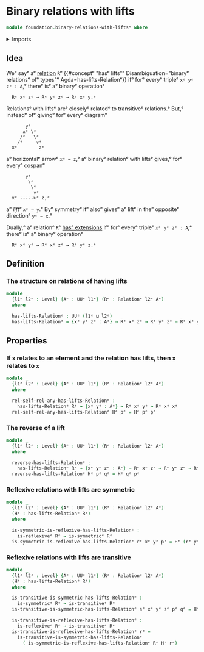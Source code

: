 # Binary relations with lifts

```agda
module foundation.binary-relations-with-liftsᵉ where
```

<details><summary>Imports</summary>

```agda
open import foundation.binary-relationsᵉ
open import foundation.dependent-pair-typesᵉ
open import foundation.iterated-dependent-product-typesᵉ
open import foundation.universe-levelsᵉ

open import foundation-core.propositionsᵉ
```

</details>

## Idea

Weᵉ sayᵉ aᵉ [relation](foundation.binary-relations.mdᵉ) `R`ᵉ
{{#conceptᵉ "hasᵉ lifts"ᵉ Disambiguation="binaryᵉ relationsᵉ ofᵉ types"ᵉ Agda=has-lifts-Relationᵉ}}
ifᵉ forᵉ everyᵉ tripleᵉ `xᵉ yᵉ zᵉ : A`,ᵉ thereᵉ isᵉ aᵉ binaryᵉ operationᵉ

```text
  Rᵉ xᵉ zᵉ → Rᵉ yᵉ zᵉ → Rᵉ xᵉ y.ᵉ
```

Relationsᵉ with liftsᵉ areᵉ closelyᵉ relatedᵉ to transitiveᵉ relations.ᵉ But,ᵉ insteadᵉ
ofᵉ givingᵉ forᵉ everyᵉ diagramᵉ

```text
       yᵉ
      ∧ᵉ \ᵉ
     /ᵉ   \ᵉ
    /ᵉ     ∨ᵉ
  xᵉ        zᵉ
```

aᵉ horizontalᵉ arrowᵉ `xᵉ → z`,ᵉ aᵉ binaryᵉ relationᵉ with liftsᵉ gives,ᵉ forᵉ everyᵉ cospanᵉ

```text
       yᵉ
        \ᵉ
         \ᵉ
          ∨ᵉ
  xᵉ ----->ᵉ z,ᵉ
```

aᵉ _liftᵉ_ `xᵉ → y`.ᵉ Byᵉ symmetryᵉ itᵉ alsoᵉ givesᵉ aᵉ liftᵉ in theᵉ oppositeᵉ directionᵉ
`yᵉ → x`.ᵉ

Dually,ᵉ aᵉ relationᵉ `R`ᵉ
[hasᵉ extensions](foundation.binary-relations-with-extensions.mdᵉ) ifᵉ forᵉ everyᵉ
tripleᵉ `xᵉ yᵉ zᵉ : A`,ᵉ thereᵉ isᵉ aᵉ binaryᵉ operationᵉ

```text
  Rᵉ xᵉ yᵉ → Rᵉ xᵉ zᵉ → Rᵉ yᵉ z.ᵉ
```

## Definition

### The structure on relations of having lifts

```agda
module _
  {l1ᵉ l2ᵉ : Level} {Aᵉ : UUᵉ l1ᵉ} (Rᵉ : Relationᵉ l2ᵉ Aᵉ)
  where

  has-lifts-Relationᵉ : UUᵉ (l1ᵉ ⊔ l2ᵉ)
  has-lifts-Relationᵉ = {xᵉ yᵉ zᵉ : Aᵉ} → Rᵉ xᵉ zᵉ → Rᵉ yᵉ zᵉ → Rᵉ xᵉ yᵉ
```

## Properties

### If `x` relates to an element and the relation has lifts, then `x` relates to `x`

```agda
module _
  {l1ᵉ l2ᵉ : Level} {Aᵉ : UUᵉ l1ᵉ} (Rᵉ : Relationᵉ l2ᵉ Aᵉ)
  where

  rel-self-rel-any-has-lifts-Relationᵉ :
    has-lifts-Relationᵉ Rᵉ → {xᵉ yᵉ : Aᵉ} → Rᵉ xᵉ yᵉ → Rᵉ xᵉ xᵉ
  rel-self-rel-any-has-lifts-Relationᵉ Hᵉ pᵉ = Hᵉ pᵉ pᵉ
```

### The reverse of a lift

```agda
module _
  {l1ᵉ l2ᵉ : Level} {Aᵉ : UUᵉ l1ᵉ} (Rᵉ : Relationᵉ l2ᵉ Aᵉ)
  where

  reverse-has-lifts-Relationᵉ :
    has-lifts-Relationᵉ Rᵉ → {xᵉ yᵉ zᵉ : Aᵉ} → Rᵉ xᵉ zᵉ → Rᵉ yᵉ zᵉ → Rᵉ yᵉ xᵉ
  reverse-has-lifts-Relationᵉ Hᵉ pᵉ qᵉ = Hᵉ qᵉ pᵉ
```

### Reflexive relations with lifts are symmetric

```agda
module _
  {l1ᵉ l2ᵉ : Level} {Aᵉ : UUᵉ l1ᵉ} (Rᵉ : Relationᵉ l2ᵉ Aᵉ)
  (Hᵉ : has-lifts-Relationᵉ Rᵉ)
  where

  is-symmetric-is-reflexive-has-lifts-Relationᵉ :
    is-reflexiveᵉ Rᵉ → is-symmetricᵉ Rᵉ
  is-symmetric-is-reflexive-has-lifts-Relationᵉ rᵉ xᵉ yᵉ pᵉ = Hᵉ (rᵉ yᵉ) pᵉ
```

### Reflexive relations with lifts are transitive

```agda
module _
  {l1ᵉ l2ᵉ : Level} {Aᵉ : UUᵉ l1ᵉ} (Rᵉ : Relationᵉ l2ᵉ Aᵉ)
  (Hᵉ : has-lifts-Relationᵉ Rᵉ)
  where

  is-transitive-is-symmetric-has-lifts-Relationᵉ :
    is-symmetricᵉ Rᵉ → is-transitiveᵉ Rᵉ
  is-transitive-is-symmetric-has-lifts-Relationᵉ sᵉ xᵉ yᵉ zᵉ pᵉ qᵉ = Hᵉ qᵉ (sᵉ yᵉ zᵉ pᵉ)

  is-transitive-is-reflexive-has-lifts-Relationᵉ :
    is-reflexiveᵉ Rᵉ → is-transitiveᵉ Rᵉ
  is-transitive-is-reflexive-has-lifts-Relationᵉ rᵉ =
    is-transitive-is-symmetric-has-lifts-Relationᵉ
      ( is-symmetric-is-reflexive-has-lifts-Relationᵉ Rᵉ Hᵉ rᵉ)
```